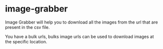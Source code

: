 # image-grabber
Image Grabber will help you to download all the images from the url that are present in the csv file.

You have a bulk urls, bulks image urls can be used to download images at the specific location.
